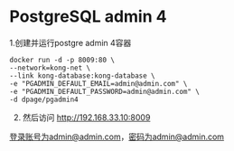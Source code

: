 # PostgreSQL admin 4

1.创建并运行postgre admin 4容器

```
docker run -d -p 8009:80 \
--network=kong-net \
--link kong-database:kong-database \
-e "PGADMIN_DEFAULT_EMAIL=admin@admin.com" \
-e "PGADMIN_DEFAULT_PASSWORD=admin@admin.com" \
-d dpage/pgadmin4
```
2. 然后访问 http://192.168.33.10:8009

登录账号为admin@admin.com，密码为admin@admin.com

